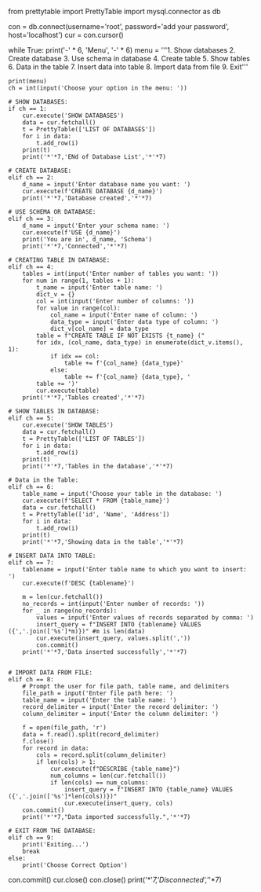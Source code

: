 from prettytable import PrettyTable
import mysql.connector as db

con = db.connect(username='root', password='add your password', host='localhost')
cur = con.cursor()

while True:
    print('-' * 6, 'Menu', '-' * 6)
    menu = '''1. Show databases
2. Create database
3. Use schema in database
4. Create table
5. Show tables
6. Data in the table
7. Insert data into table
8. Import data from file
9. Exit'''

    print(menu)
    ch = int(input('Choose your option in the menu: '))

    # SHOW DATABASES:
    if ch == 1:
        cur.execute('SHOW DATABASES')
        data = cur.fetchall()
        t = PrettyTable(['LIST OF DATABASES'])
        for i in data:
            t.add_row(i)
        print(t)
        print('*'*7,'ENd of Database List','*'*7)

    # CREATE DATABASE:
    elif ch == 2:
        d_name = input('Enter database name you want: ')
        cur.execute(f'CREATE DATABASE {d_name}')
        print('*'*7,'Database created','*'*7)

    # USE SCHEMA OR DATABASE:
    elif ch == 3:
        d_name = input('Enter your schema name: ')
        cur.execute(f'USE {d_name}')
        print('You are in', d_name, 'Schema')
        print('*'*7,'Connected','*'*7)

    # CREATING TABLE IN DATABASE:
    elif ch == 4:
        tables = int(input('Enter number of tables you want: '))
        for num in range(1, tables + 1):
            t_name = input('Enter table name: ')
            dict_v = {}
            col = int(input('Enter number of columns: '))
            for value in range(col):
                col_name = input('Enter name of column: ')
                data_type = input('Enter data type of column: ')
                dict_v[col_name] = data_type
            table = f"CREATE TABLE IF NOT EXISTS {t_name} ("
            for idx, (col_name, data_type) in enumerate(dict_v.items(), 1):
                if idx == col:
                    table += f'{col_name} {data_type}'
                else:
                    table += f'{col_name} {data_type}, '
            table += ')'
            cur.execute(table)
        print('*'*7,'Tables created','*'*7)

    # SHOW TABLES IN DATABASE:
    elif ch == 5:
        cur.execute('SHOW TABLES')
        data = cur.fetchall()
        t = PrettyTable(['LIST OF TABLES'])
        for i in data:
            t.add_row(i)
        print(t)
        print('*'*7,'Tables in the database','*'*7)

    # Data in the Table:
    elif ch == 6:
        table_name = input('Choose your table in the database: ')
        cur.execute(f'SELECT * FROM {table_name}')
        data = cur.fetchall()
        t = PrettyTable(['id', 'Name', 'Address'])
        for i in data:
            t.add_row(i)
        print(t)
        print('*'*7,'Showing data in the table','*'*7)

    # INSERT DATA INTO TABLE:
    elif ch == 7:
        tablename = input('Enter table name to which you want to insert: ')
        cur.execute(f'DESC {tablename}')

        m = len(cur.fetchall())
        no_records = int(input('Enter number of records: '))
        for _ in range(no_records):
            values = input('Enter values of records separated by comma: ')
            insert_query = f"INSERT INTO {tablename} VALUES ({','.join(['%s']*m)})" #m is len(data)
            cur.execute(insert_query, values.split(','))
            con.commit()
        print('*'*7,'Data inserted successfully','*'*7)


    # IMPORT DATA FROM FILE:
    elif ch == 8:
        # Prompt the user for file path, table name, and delimiters
        file_path = input('Enter file path here: ')
        table_name = input('Enter the table name: ')
        record_delimiter = input('Enter the record delimiter: ')
        column_delimiter = input('Enter the column delimiter: ')
        
        f = open(file_path, 'r')
        data = f.read().split(record_delimiter) 
        f.close()
        for record in data:
            cols = record.split(column_delimiter)
            if len(cols) > 1:
                cur.execute(f"DESCRIBE {table_name}")
                num_columns = len(cur.fetchall())
                if len(cols) == num_columns:
                    insert_query = f"INSERT INTO {table_name} VALUES ({','.join(['%s']*len(cols))})"
                    cur.execute(insert_query, cols)
        con.commit()
        print('*'*7,"Data imported successfully.",'*'*7)

    # EXIT FROM THE DATABASE:
    elif ch == 9:
        print('Exiting...')
        break
    else:
        print('Choose Correct Option')

con.commit()
cur.close()
con.close()
print('*'*7,'Disconnected','*'*7)
